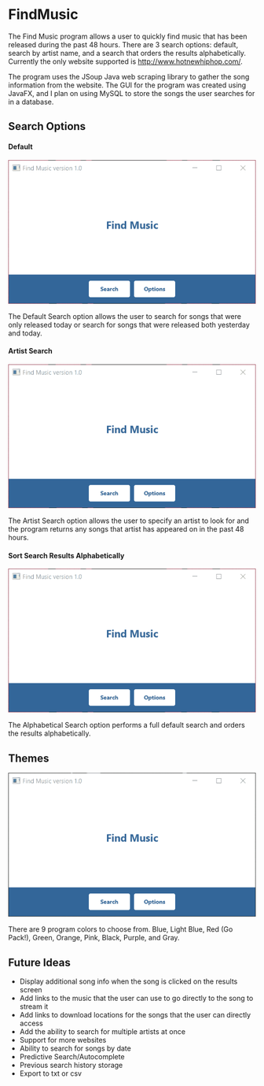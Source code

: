 # FindMusic
The Find Music program allows a user to quickly find music that has been released during the past 48 hours. There are 3 search options: default, search by artist name, and a search that orders the results alphabetically. Currently the only website supported is http://www.hotnewhiphop.com/.

The program uses the JSoup Java web scraping library to gather the song information from the website. The GUI for the program was created using JavaFX, and I plan on using MySQL to store the songs the user searches for in a database.

## Search Options
#### Default
![Default Search Gif](https://github.com/Darius1/FindMusic/raw/master/defaultsearch.gif)

The Default Search option allows the user to search for songs that were only released today or search for songs that were released both yesterday and today.

#### Artist Search
![Artist Search Gif](https://github.com/Darius1/FindMusic/raw/master/artistsearch.gif)

The Artist Search option allows the user to specify an artist to look for and the program returns any songs that artist has appeared on in the past 48 hours.

#### Sort Search Results Alphabetically
![Alphabetical Search Gif](https://github.com/Darius1/FindMusic/raw/master/abcearch.gif)

The Alphabetical Search option performs a full default search and orders the results alphabetically.

## Themes
![Program Themes Gif](https://github.com/Darius1/FindMusic/raw/master/themes.gif)

There are 9 program colors to choose from. Blue, Light Blue, Red (Go Pack!), Green, Orange, Pink, Black, Purple, and Gray.

 
## Future Ideas
* Display additional song info when the song is clicked on the results screen
* Add links to the music that the user can use to go directly to the song to stream it
* Add links to download locations for the songs that the user can directly access
* Add the ability to search for multiple artists at once
* Support for more websites
* Ability to search for songs by date
* Predictive Search/Autocomplete
* Previous search history storage
* Export to txt or csv
